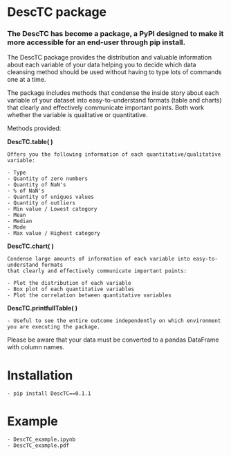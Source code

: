 # DescTC package
### The DescTC has become a package, a PyPI designed to make it more accessible for an end-user through pip install.
The DescTC package provides the distribution and valuable information about each variable of your data helping you 
to decide which data cleansing method should be used without having to type lots of commands one at a time.

The package includes methods that condense the inside story about each variable of your dataset into easy-to-understand 
formats (table and charts) that clearly and effectively communicate important points. Both work whether the variable is 
qualitative or quantitative.


Methods provided:

 **DescTC.table( )** 

    Offers you the following information of each quantitative/qualitative variable:

    - Type 
    - Quantity of zero numbers
    - Quantity of NaN's
    - % of NaN's 
    - Quantity of uniques values 
    - Quantity of outliers 
    - Min value / Lowest category 
    - Mean
    - Median
    - Mode
    - Max value / Highest category
    

 **DescTC.chart( )**

    Condense large amounts of information of each variable into easy-to-understand formats 
    that clearly and effectively communicate important points:

    - Plot the distribution of each variable 
    - Box plot of each quantitative variables
    - Plot the correlation between quantitative variables
    

 **DescTC.printfullTable( )** 
    
    - Useful to see the entire outcome independently on which environment you are executing the package.
    
 Please be aware that your data must be converted to a pandas DataFrame with column names.
 
 
# Installation

    - pip install DescTC==0.1.1
    
    
# Example        
    - DescTC_example.ipynb
    - DescTC_example.pdf
